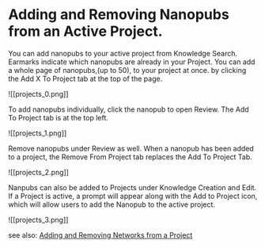 # Adding and Removing Nanopubs from an Active Project.

You can add nanopubs to your active project from Knowledge Search. Earmarks indicate which nanopubs are already in your Project. You can add a whole page of nanopubs,(up to 50), to your project at once. by clicking the Add X To Project tab at the top of the page.

![[projects_0.png]]

   To add nanopubs individually, click the nanopub to open Review. The Add To Project tab is at the top left.

![[projects_1.png]]

   Remove nanopubs under Review as well. When a nanopub has been added to a project, the Remove From Project tab replaces the Add To Project Tab.

![[projects_2.png]]

   Nanpubs can also be added to Projects under Knowledge Creation and Edit. If a Project is active, a prompt will appear along with the Add to Project icon, which will allow users to add the Nanopub to the active project.

![[projects_3.png]]

see also: [Adding and Removing Networks from a Project](https://help.biodati.com/en/articles/4172191-adding-and-removing-networks-from-a-project)
